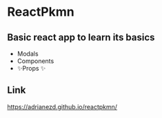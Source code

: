 # ReactPkmn
## Basic react app to learn its basics


- Modals
- Components
- ✨Props ✨

## Link
 https://adrianezd.github.io/reactpkmn/



